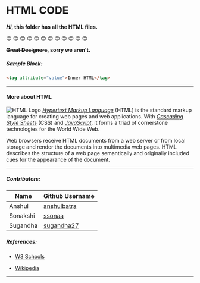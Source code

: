 # HTML CODE 

***Hi*, this folder has all the HTML files.**

:blush:  :blush:  :blush:  :blush:  :blush:  :blush:  :blush:  :blush:  :blush:  :blush:  :blush:  :blush:

**~~Great Designers~~, sorry we aren't.** 

##### Sample Block:

```HTML
<tag attribute="value">Inner HTML</tag>
```

---

#### More about HTML

![HTML Logo](https://ih1.redbubble.net/image.361593789.5453/ap,550x550,12x12,1,transparent,t.png)
[*Hypertext Markup Language*](https://en.wikipedia.org/wiki/HTML "Link to HTML") (HTML) is the standard markup language for creating web pages and web applications. With [*Cascading Style Sheets*](https://en.wikipedia.org/wiki/Cascading_Style_Sheets "Link to CSS") (CSS) and [*JavaScript*](https://en.wikipedia.org/wiki/JavaScript "Link to JavaScript"), it forms a triad of cornerstone technologies for the World Wide Web.

Web browsers receive HTML documents from a web server or from local storage and render the documents into multimedia web pages. HTML describes the structure of a web page semantically and originally included cues for the appearance of the document.

---

##### Contributors:

| Name       | Github Username |
|------------|-----------------|
| Anshul     | [anshulbatra](https://github.com/anshulbatra "Link to Anshul's Github profile")|
| Sonakshi   | [ssonaa](https://github.com/ssonaa "Link to Sona's Github profile")            |
| Sugandha   | [sugandha27](https://github.com/sugandha27 "Link to Sugandha's Github profile")|

##### References:
* [W3 Schools](https://www.w3schools.com/html/)
- [Wikipedia](https://en.wikipedia.org/wiki/HTML)

---


